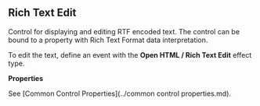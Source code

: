 ## Rich Text Edit

Control for displaying and editing RTF encoded text. The control can be bound to a property with Rich Text Format data interpretation.

To edit the text, define an event with the **Open HTML / Rich Text Edit** effect type.

**Properties**

See [Common Control Properties](../common control properties.md).
